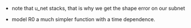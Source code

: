 - note that u_net stacks, that is why we get the shape error on our subnet

- model R0 a much simpler function with a time dependence.